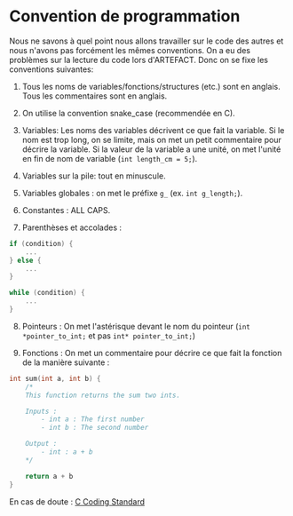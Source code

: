 # Convention de programmation

Nous ne savons à quel point nous allons travailler sur le code des autres et nous n'avons pas forcément les mêmes conventions. On a eu des problèmes sur la lecture du code lors d'ARTEFACT. Donc on se fixe les conventions suivantes:

1. Tous les noms de variables/fonctions/structures (etc.) sont en anglais. Tous les commentaires sont en anglais.

2. On utilise la convention snake_case (recommendée en C).

3. Variables: Les noms des variables décrivent ce que fait la variable. Si le nom est trop long, on se limite, mais on met un petit commentaire pour décrire la variable. Si la valeur de la variable a une unité, on met l'unité en fin de nom de variable (`int length_cm = 5;`).

4. Variables sur la pile: tout en minuscule.

5. Variables globales : on met le préfixe `g_` (ex. `int g_length;`).

6. Constantes : ALL CAPS.

7. Parenthèses et accolades :
```C
if (condition) {
    ...
} else {
    ...
}

while (condition) {
    ...
}
 ```

8. Pointeurs : On met l'astérisque devant le nom du pointeur (`int *pointer_to_int;` et pas `int* pointer_to_int;`)

9. Fonctions : On met un commentaire pour décrire ce que fait la fonction de la manière suivante :

```C
int sum(int a, int b) {
    /*
    This function returns the sum two ints.

    Inputs : 
        - int a : The first number
        - int b : The second number

    Output :
        - int : a + b
    */

    return a + b
}
```

En cas de doute : [C Coding Standard](https://users.ece.cmu.edu/~eno/coding/CCodingStandard.html)